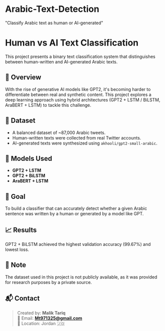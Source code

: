 # Arabic-Text-Detection
"Classify Arabic text as human or AI-generated"
# Human vs AI Text Classification

This project presents a binary text classification system that distinguishes between human-written and AI-generated Arabic texts.

## 📌 Overview
With the rise of generative AI models like GPT2, it's becoming harder to differentiate between real and synthetic content. This project explores a deep learning approach using hybrid architectures (GPT2 + LSTM / BiLSTM, AraBERT + LSTM) to tackle this challenge.

## 📂 Dataset
- A balanced dataset of ~87,000 Arabic tweets.
- Human-written texts were collected from real Twitter accounts.
- AI-generated texts were synthesized using `akhooli/gpt2-small-arabic`.

## 🧠 Models Used
- **GPT2 + LSTM**
- **GPT2 + BiLSTM**
- **AraBERT + LSTM**

## 🎯 Goal
To build a classifier that can accurately detect whether a given Arabic sentence was written by a human or generated by a model like GPT.

## 📈 Results
GPT2 + BiLSTM achieved the highest validation accuracy (99.67%) and lowest loss.

## 🚫 Note
The dataset used in this project is not publicly available, as it was provided for research purposes by a private source.

## 📬 Contact

> Created by: **Malik Tariq**  
> 📧 Email: **Mt971325@gmail.com**  
> 📍 Location: Jordan 🇯🇴  

